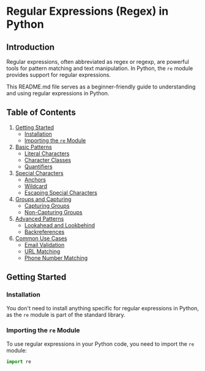 # Regular Expressions (Regex) in Python

## Introduction

Regular expressions, often abbreviated as regex or regexp, are powerful tools for pattern matching and text manipulation. In Python, the `re` module provides support for regular expressions.

This README.md file serves as a beginner-friendly guide to understanding and using regular expressions in Python.

## Table of Contents

1. [Getting Started](#getting-started)
   - [Installation](#installation)
   - [Importing the `re` Module](#importing-the-re-module)
2. [Basic Patterns](#basic-patterns)
   - [Literal Characters](#literal-characters)
   - [Character Classes](#character-classes)
   - [Quantifiers](#quantifiers)
3. [Special Characters](#special-characters)
   - [Anchors](#anchors)
   - [Wildcard](#wildcard)
   - [Escaping Special Characters](#escaping-special-characters)
4. [Groups and Capturing](#groups-and-capturing)
   - [Capturing Groups](#capturing-groups)
   - [Non-Capturing Groups](#non-capturing-groups)
5. [Advanced Patterns](#advanced-patterns)
   - [Lookahead and Lookbehind](#lookahead-and-lookbehind)
   - [Backreferences](#backreferences)
6. [Common Use Cases](#common-use-cases)
   - [Email Validation](#email-validation)
   - [URL Matching](#url-matching)
   - [Phone Number Matching](#phone-number-matching)


## Getting Started

### Installation

You don't need to install anything specific for regular expressions in Python, as the `re` module is part of the standard library.

### Importing the `re` Module

To use regular expressions in your Python code, you need to import the `re` module:

```python
import re

